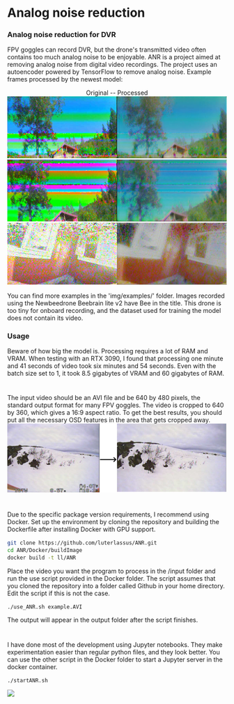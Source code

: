 # Analog noise reduction

### Analog noise reduction for DVR
FPV goggles can record DVR, but the drone's transmitted video often contains too much analog noise to be enjoyable. ANR is a project aimed at removing analog noise from digital video recordings. The project uses an autoencoder powered by TensorFlow to remove analog noise. 
Example frames processed by the newest model: <br />
<p align="center">
Original -- Processed <br />
<img src = "img/examples/118ex8.png">
<img src = "img/examples/118ex9.png">
<img src = "img/examples/118ex5-Bee.png">
</p>
You can find more examples in the 'img/examples/' folder. Images recorded using the Newbeedrone Beebrain lite v2 have Bee in the title. This drone is too tiny for onboard recording, and the dataset used for training the model does not contain its video. 

### Usage
Beware of how big the model is. Processing requires a lot of RAM and VRAM. When testing with an RTX 3090, I found that processing one minute and 41 seconds of video took six minutes and 54 seconds. Even with the batch size set to 1, it took 8.5 gigabytes of VRAM and 60 gigabytes of RAM.
#
The input video should be an AVI file and be 640 by 480 pixels, the standard output format for many FPV goggles. The video is cropped to 640 by 360, which gives a 16:9 aspect ratio. To get the best results, you should put all the necessary OSD features in the area that gets cropped away. 
<img src = "img/OSD.png">
#
Due to the specific package version requirements, I recommend using Docker. Set up the environment by cloning the repository and building the Dockerfile after installing Docker with GPU support.
```sh
git clone https://github.com/luterlassus/ANR.git
cd ANR/Docker/buildImage
docker build -t ll/ANR
```
Place the video you want the program to process in the /input folder and run the use script provided in the Docker folder. The script assumes that you cloned the repository into a folder called Github in your home directory. Edit the script if this is not the case.  
```sh
./use_ANR.sh example.AVI
```
The output will appear in the output folder after the script finishes. 
#
I have done most of the development using Jupyter notebooks. They make experimentation easier than regular python files, and they look better. You can use the other script in the Docker folder to start a Jupyter server in the docker container. 
```sh
./startANR.sh
```


<img src = "img/118.gif">
